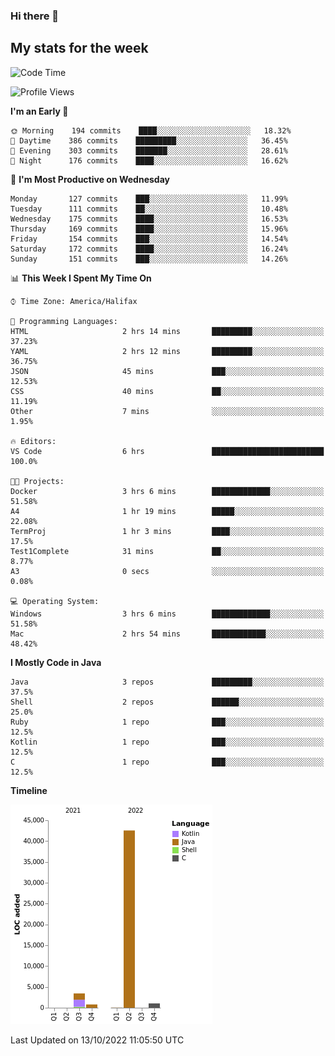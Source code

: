 ### Hi there 👋

## My stats for the week
<!--START_SECTION:waka-->
![Code Time](http://img.shields.io/badge/Code%20Time-407%20hrs%207%20mins-blue)

![Profile Views](http://img.shields.io/badge/Profile%20Views-0-blue)

**I'm an Early 🐤** 

```text
🌞 Morning    194 commits    ████░░░░░░░░░░░░░░░░░░░░░   18.32% 
🌆 Daytime    386 commits    █████████░░░░░░░░░░░░░░░░   36.45% 
🌃 Evening    303 commits    ███████░░░░░░░░░░░░░░░░░░   28.61% 
🌙 Night      176 commits    ████░░░░░░░░░░░░░░░░░░░░░   16.62%

```
📅 **I'm Most Productive on Wednesday** 

```text
Monday       127 commits    ███░░░░░░░░░░░░░░░░░░░░░░   11.99% 
Tuesday      111 commits    ██░░░░░░░░░░░░░░░░░░░░░░░   10.48% 
Wednesday    175 commits    ████░░░░░░░░░░░░░░░░░░░░░   16.53% 
Thursday     169 commits    ████░░░░░░░░░░░░░░░░░░░░░   15.96% 
Friday       154 commits    ███░░░░░░░░░░░░░░░░░░░░░░   14.54% 
Saturday     172 commits    ████░░░░░░░░░░░░░░░░░░░░░   16.24% 
Sunday       151 commits    ███░░░░░░░░░░░░░░░░░░░░░░   14.26%

```


📊 **This Week I Spent My Time On** 

```text
⌚︎ Time Zone: America/Halifax

💬 Programming Languages: 
HTML                     2 hrs 14 mins       █████████░░░░░░░░░░░░░░░░   37.23% 
YAML                     2 hrs 12 mins       █████████░░░░░░░░░░░░░░░░   36.75% 
JSON                     45 mins             ███░░░░░░░░░░░░░░░░░░░░░░   12.53% 
CSS                      40 mins             ██░░░░░░░░░░░░░░░░░░░░░░░   11.19% 
Other                    7 mins              ░░░░░░░░░░░░░░░░░░░░░░░░░   1.95%

🔥 Editors: 
VS Code                  6 hrs               █████████████████████████   100.0%

🐱‍💻 Projects: 
Docker                   3 hrs 6 mins        █████████████░░░░░░░░░░░░   51.58% 
A4                       1 hr 19 mins        █████░░░░░░░░░░░░░░░░░░░░   22.08% 
TermProj                 1 hr 3 mins         ████░░░░░░░░░░░░░░░░░░░░░   17.5% 
Test1Complete            31 mins             ██░░░░░░░░░░░░░░░░░░░░░░░   8.77% 
A3                       0 secs              ░░░░░░░░░░░░░░░░░░░░░░░░░   0.08%

💻 Operating System: 
Windows                  3 hrs 6 mins        █████████████░░░░░░░░░░░░   51.58% 
Mac                      2 hrs 54 mins       ████████████░░░░░░░░░░░░░   48.42%

```

**I Mostly Code in Java** 

```text
Java                     3 repos             █████████░░░░░░░░░░░░░░░░   37.5% 
Shell                    2 repos             ██████░░░░░░░░░░░░░░░░░░░   25.0% 
Ruby                     1 repo              ███░░░░░░░░░░░░░░░░░░░░░░   12.5% 
Kotlin                   1 repo              ███░░░░░░░░░░░░░░░░░░░░░░   12.5% 
C                        1 repo              ███░░░░░░░░░░░░░░░░░░░░░░   12.5%

```


**Timeline**

![Chart not found](https://raw.githubusercontent.com/lyndseyy/lyndseyy/main/charts/bar_graph.png) 


 Last Updated on 13/10/2022 11:05:50 UTC
<!--END_SECTION:waka-->